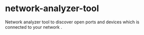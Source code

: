 # network-analyzer-tool
Network analyzer tool to discover open ports and devices which is connected to your network .
